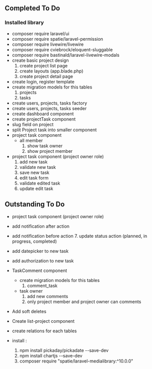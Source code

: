 ## Completed To Do

### Installed library
* composer require laravel/ui
* composer require spatie/laravel-permission
* composer require livewire/livewire
* composer require cviebrock/eloquent-sluggable
* composer require bastinald/laravel-livewire-modals
* create basic project design
  1. create project list page
  2. create layouts (app.blade.php)
  3. create project detail page
* create login, register template
* create migration models for this tables
  1. projects
  2. tasks
* create users, projects, tasks factory
* create users, projects, tasks seeder
* create dashboard component
* create projectTask component
* slug field on project
* split Project task into smaller component
* project task component
  * all member
    1. show task owner
    2. show project member
* project task component (project owner role)
  1. add new task
  2. validate new task
  3. save new task
  4. edit task form
  5. validate edited task
  6. update edit task

## Outstanding To Do
* project task component (project owner role)
* add notification after action
* add notification before action
  7. update status action (planned, in progress, completed)
* add datepicker to new task
* add authorization to new task
* TaskComment component
  * create migration models for this tables
    1. comment_task
  * task owner
    1. add new comments
    2. only project member and project owner can comments

* Add soft deletes
* Create list-project component
* create relations for each tables
* install :
  1. npm install pickaday/pickadate --save-dev
  2. npm install chartjs --save-dev
  3. composer require "spatie/laravel-medialibrary:^10.0.0"

